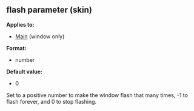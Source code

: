 ## flash parameter (skin)
**Applies to:**
*   [Main](/ref/%7Bskin%7D/control/main.md) (window only)
<!-- -->
**Format:**
*   number
<!-- -->
**Default value:**
*   0


Set to a positive number to make the window flash that many
times, -1 to flash forever, and 0 to stop flashing.